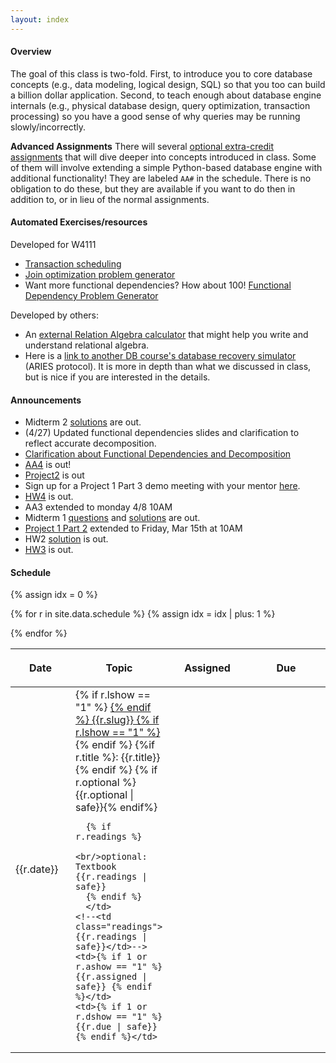 ```yaml
---
layout: index
---
```


#### Overview

The goal of this class is two-fold. First, to introduce you to core database concepts (e.g., data modeling, logical design, SQL) so that you too can build a billion dollar application. Second, to teach enough about database engine internals (e.g., physical database design, query optimization, transaction processing) so you have a good sense of why queries may be running slowly/incorrectly.

**Advanced Assignments**  There will several [optional extra-credit assignments](https://github.com/w4111/advanced) that will dive deeper into concepts introduced in class.   Some of them will involve extending a simple Python-based database engine with additional functionality!  They are labeled `AA#` in the schedule.  There is no obligation to do these, but they are available if you want to do then in addition to, or in lieu of the normal assignments.

<!--<center><span style="font-size: 20pt">Please do not ask me about the waitlist</span></center>-->


#### Automated Exercises/resources

Developed for W4111

* [Transaction scheduling](https://w4111.github.io/concurrency.html)
* [Join optimization problem generator](https://w4111.github.io/join.html)
* Want more functional dependencies?  How about 100!  [Functional Dependency Problem Generator](./fd)

Developed by others:

* An [external Relation Algebra calculator](http://dbis-uibk.github.io/relax/calc.htm#) that might help you write and understand relational algebra.
* Here is a [link to another DB course's database recovery simulator](https://mwhittaker.github.io/aries/) (ARIES protocol).  It is more in depth than what we discussed in class, but is nice if you are interested in the details.


#### Announcements

* Midterm 2 [solutions](https://github.com/w4111/w4111.github.io/blob/master/files/reading/midterm2-2019s.sol.pdf) are out.
* (4/27) Updated functional dependencies slides and clarification to reflect accurate decomposition.
* [Clarification about Functional Dependencies and Decomposition](./fdclarification)
* [AA4](https://github.com/w4111/advanced-public/blob/master/aa4.md) is out!
* [Project2](https://github.com/w4111/project2_s19) is out
* Sign up for a Project 1 Part 3 demo meeting with your mentor [here](https://calendar.google.com/calendar/selfsched?sstoken=UUlBaFJZbUNvTmp4fGRlZmF1bHR8YzJiMGQ3OTA1NzNmMDY1YjMxYzVlNzQ5OWFjOGM5OTI).
* [HW4](https://github.com/w4111/hw4-s19) is out.
* AA3 extended to monday 4/8 10AM
* Midterm 1 [questions](https://github.com/w4111/w4111.github.io/blob/master/files/reading/midterm1-2019s.pdf) and [solutions](https://github.com/w4111/w4111.github.io/blob/master/files/reading/midterm1-2019s.sol.pdf) are out.
* [Project 1 Part 2](https://github.com/w4111/project1-s19/blob/master/part2.md) extended to Friday, Mar 15th at 10AM
* HW2 [solution](https://github.com/w4111/hw2-s19/blob/master/hw2-sol.md) is out.
* [HW3](https://github.com/w4111/hw3-s19) is out.

<!-- * Midterm 1: 
  * Havemeyer 309, 3/7 8:40-9:55am
  * 1 page 8x11 cheat sheet, both sides
  * You may phone-a-friend for a question specified on the exam.  To be a friend, you should know their UNI _and_ name.
* AA1 results are out.
* Professor Wu's office hours on Feb 28 moved to Feb 26th 5:30-6:30.
* [HW2](https://github.com/w4111/hw2-s19) released, due Mar 5th 10 AM.
* Update [AA2](https://github.com/w4111/advanced-public/blob/master/aa2.md) submit script.
* [Project 1 Part 3](https://github.com/w4111/project1-s19/blob/master/part3.md) released
* [Project 1 Part 2](https://github.com/w4111/project1-s19/blob/master/part2.md) released
* [AA2](https://github.com/w4111/advanced-public/blob/master/aa2.md) is out.
* HW 1.1 Solutions have been corrected. The deadline for HW1 Part 2 is now Friday midnight.
* HW1 results are out.
* Update on balancing releasing HW solutions with giving you time to turn assignments late.  We will wait 3 days and then reserve the right to release solutions anytime after that.  After solutions are released, we will stop accepting submissions.
* AA1 is out and can be found [here](https://github.com/w4111/advanced-public/blob/master/aa1.md). The databass to modify for AA1 can be found [here](https://github.com/w4111/databass-public/blob/master/README.md)
* HW0 results are out and can be found [here](https://github.com/w4111/hw0/blob/master/results.md).
* If you need to change your instabase username to your UNI, [fill out this form](https://docs.google.com/forms/d/e/1FAIpQLSdG1eY8_PoODroMax3TWk29h5IhWFkJYHYiZGX4BlYPrV209g/viewform) by end of class 1/29
* [Project 1 Part 1](https://github.com/w4111/project1) released
* [HW0](https://github.com/w4111/hw0) released.  Due Friday 1/25 10AM EST sharp.  Otherwise you will receive a 0 in the class.
-->

#### Schedule

<table class="table table-striped schedule">
  <thead>
  <tr>
    <!--<th class="idx"></th>-->
    <th class="date" style="width: 5em; max-width: 5em;"> <p> <span>Date </span> </p> </th>
    <th style="min-width: 20%;"> <p> <span>Topic </span> </p> </th>
    <!--<th style="width: 15%"> <p> <span>Readings </span> </p> </th>-->
    <th style="width: 25%;"> <p> <span>Assigned</span> </p> </th>
    <th style="width: 25%;"> <p> <span>Due</span> </p> </th>
  </tr>
  </thead>
{% assign idx = 0 %}

{% for r in site.data.schedule %}
  {% assign idx = idx | plus: 1  %}
  <tr style="background-color: {{r.color}}; ">
    <!--<td class="idx">L{{idx}}</td>-->
    <td class="date">{{r.date}}</td>
    <td class="slug">
      {% if r.lshow == "1" %} <a href="{{r.link}}"> {% endif %}
        {{r.slug}}
      {% if r.lshow == "1" %} </a> {% endif %}
      {%if r.title %}: {{r.title}}{% endif %}
      {% if r.optional %}<br/>{{r.optional | safe}}{% endif%}
      
      {% if r.readings %}
        <br/>optional: Textbook {{r.readings | safe}}
      {% endif %}
      </td>
    <!--<td class="readings">{{r.readings | safe}}</td>-->
    <td>{% if 1 or r.ashow == "1" %} {{r.assigned | safe}} {% endif %}</td>
    <td>{% if 1 or r.dshow == "1" %} {{r.due | safe}} {% endif %}</td>
  </tr>
{% endfor %}
</table>


